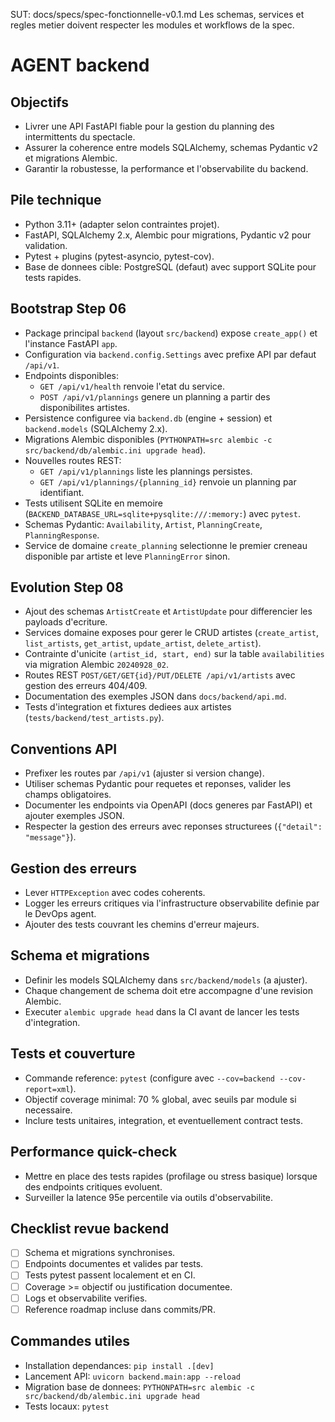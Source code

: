SUT: docs/specs/spec-fonctionnelle-v0.1.md
Les schemas, services et regles metier doivent respecter les modules et workflows de la spec.

# AGENT backend

## Objectifs
- Livrer une API FastAPI fiable pour la gestion du planning des intermittents du spectacle.
- Assurer la coherence entre models SQLAlchemy, schemas Pydantic v2 et migrations Alembic.
- Garantir la robustesse, la performance et l'observabilite du backend.

## Pile technique
- Python 3.11+ (adapter selon contraintes projet).
- FastAPI, SQLAlchemy 2.x, Alembic pour migrations, Pydantic v2 pour validation.
- Pytest + plugins (pytest-asyncio, pytest-cov).
- Base de donnees cible: PostgreSQL (defaut) avec support SQLite pour tests rapides.

## Bootstrap Step 06
- Package principal `backend` (layout `src/backend`) expose `create_app()` et l'instance FastAPI `app`.
- Configuration via `backend.config.Settings` avec prefixe API par defaut `/api/v1`.
- Endpoints disponibles:
  - `GET /api/v1/health` renvoie l'etat du service.
  - `POST /api/v1/plannings` genere un planning a partir des disponibilites artistes.
- Persistence configuree via `backend.db` (engine + session) et `backend.models` (SQLAlchemy 2.x).
- Migrations Alembic disponibles (`PYTHONPATH=src alembic -c src/backend/db/alembic.ini upgrade head`).
- Nouvelles routes REST:
  - `GET /api/v1/plannings` liste les plannings persistes.
  - `GET /api/v1/plannings/{planning_id}` renvoie un planning par identifiant.
- Tests utilisent SQLite en memoire (`BACKEND_DATABASE_URL=sqlite+pysqlite:///:memory:`) avec `pytest`.
- Schemas Pydantic: `Availability`, `Artist`, `PlanningCreate`, `PlanningResponse`.
- Service de domaine `create_planning` selectionne le premier creneau disponible par artiste et leve `PlanningError` sinon.

## Evolution Step 08
- Ajout des schemas `ArtistCreate` et `ArtistUpdate` pour differencier les payloads d'ecriture.
- Services domaine exposes pour gerer le CRUD artistes (`create_artist`, `list_artists`, `get_artist`, `update_artist`, `delete_artist`).
- Contrainte d'unicite `(artist_id, start, end)` sur la table `availabilities` via migration Alembic `20240928_02`.
- Routes REST `POST/GET/GET{id}/PUT/DELETE /api/v1/artists` avec gestion des erreurs 404/409.
- Documentation des exemples JSON dans `docs/backend/api.md`.
- Tests d'integration et fixtures dediees aux artistes (`tests/backend/test_artists.py`).

## Conventions API
- Prefixer les routes par `/api/v1` (ajuster si version change).
- Utiliser schemas Pydantic pour requetes et reponses, valider les champs obligatoires.
- Documenter les endpoints via OpenAPI (docs generes par FastAPI) et ajouter exemples JSON.
- Respecter la gestion des erreurs avec reponses structurees (`{"detail": "message"}`).

## Gestion des erreurs
- Lever `HTTPException` avec codes coherents.
- Logger les erreurs critiques via l'infrastructure observabilite definie par le DevOps agent.
- Ajouter des tests couvrant les chemins d'erreur majeurs.

## Schema et migrations
- Definir les models SQLAlchemy dans `src/backend/models` (a ajuster).
- Chaque changement de schema doit etre accompagne d'une revision Alembic.
- Executer `alembic upgrade head` dans la CI avant de lancer les tests d'integration.

## Tests et couverture
- Commande reference: `pytest` (configure avec `--cov=backend --cov-report=xml`).
- Objectif coverage minimal: 70 % global, avec seuils par module si necessaire.
- Inclure tests unitaires, integration, et eventuellement contract tests.

## Performance quick-check
- Mettre en place des tests rapides (profilage ou stress basique) lorsque des endpoints critiques evoluent.
- Surveiller la latence 95e percentile via outils d'observabilite.

## Checklist revue backend
- [ ] Schema et migrations synchronises.
- [ ] Endpoints documentes et valides par tests.
- [ ] Tests pytest passent localement et en CI.
- [ ] Coverage >= objectif ou justification documentee.
- [ ] Logs et observabilite verifies.
- [ ] Reference roadmap incluse dans commits/PR.

## Commandes utiles
- Installation dependances: `pip install .[dev]`
- Lancement API: `uvicorn backend.main:app --reload`
- Migration base de donnees: `PYTHONPATH=src alembic -c src/backend/db/alembic.ini upgrade head`
- Tests locaux: `pytest`
